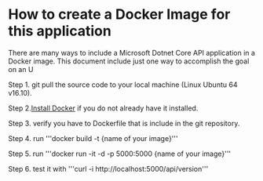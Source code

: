 # How to create a Docker Image for this application

There are many ways to include a Microsoft Dotnet Core API application in a Docker 
image.  This document include just one way to accomplish the goal on an U

Step 1. git pull the source code to your local machine (Linux Ubuntu 64 v16.10).

Step 2.[Install Docker](https://docs.docker.com/engine/installation/linux/ubuntu/) if you do not already have it installed.

Step 3. verify you have to Dockerfile that is include in the git repository.

Step 4. run '''docker build -t {name of your image}'''

Step 5. run '''docker run -it -d -p 5000:5000 {name of your image}'''

Step 6. test it with '''curl -i http://localhost:5000/api/version'''